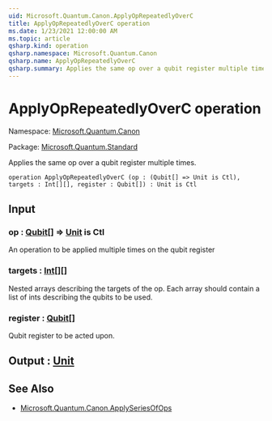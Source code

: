 ```yaml
---
uid: Microsoft.Quantum.Canon.ApplyOpRepeatedlyOverC
title: ApplyOpRepeatedlyOverC operation
ms.date: 1/23/2021 12:00:00 AM
ms.topic: article
qsharp.kind: operation
qsharp.namespace: Microsoft.Quantum.Canon
qsharp.name: ApplyOpRepeatedlyOverC
qsharp.summary: Applies the same op over a qubit register multiple times.
---
```


# ApplyOpRepeatedlyOverC operation

Namespace: [Microsoft.Quantum.Canon](xref:Microsoft.Quantum.Canon)

Package: [Microsoft.Quantum.Standard](https://nuget.org/packages/Microsoft.Quantum.Standard)


Applies the same op over a qubit register multiple times.

```qsharp
operation ApplyOpRepeatedlyOverC (op : (Qubit[] => Unit is Ctl), targets : Int[][], register : Qubit[]) : Unit is Ctl
```


## Input

### op : [Qubit](xref:microsoft.quantum.lang-ref.qubit)[] => [Unit](xref:microsoft.quantum.lang-ref.unit)  is Ctl

An operation to be applied multiple times on the qubit register


### targets : [Int](xref:microsoft.quantum.lang-ref.int)[][]

Nested arrays describing the targets of the op. Each array should contain a list of ints describingthe qubits to be used.


### register : [Qubit](xref:microsoft.quantum.lang-ref.qubit)[]

Qubit register to be acted upon.



## Output : [Unit](xref:microsoft.quantum.lang-ref.unit)



## See Also

- [Microsoft.Quantum.Canon.ApplySeriesOfOps](xref:Microsoft.Quantum.Canon.ApplySeriesOfOps)